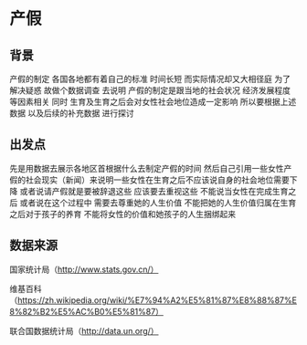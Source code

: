 # 产假
## 背景
产假的制定 各国各地都有着自己的标准 时间长短 而实际情况却又大相径庭 为了解决疑惑 故做个数据调查 去说明 产假的制定是跟当地的社会状况 经济发展程度 等因素相关 同时 生育及生育之后会对女性社会地位造成一定影响 所以要根据上述数据 以及后续的补充数据 进行探讨
## 出发点
先是用数据去展示各地区首根据什么去制定产假的时间 然后自己引用一些女性产假的社会现实（新闻）来说明一些女性在生育之后不应该说自身的社会地位需要下降 或者说请产假就是要被辞退这些 应该要去重视这些 不能说当女性在完成生育之后 或者说在这个过程中 需要去尊重她的人生价值 不能把她的人生价值归属在生育之后对于孩子的养育 不能将女性的价值和她孩子的人生捆绑起来 
## 数据来源
国家统计局（http://www.stats.gov.cn/）

维基百科（https://zh.wikipedia.org/wiki/%E7%94%A2%E5%81%87%E8%88%87%E8%82%B2%E5%AC%B0%E5%81%87）

联合国数据统计局（http://data.un.org/）
